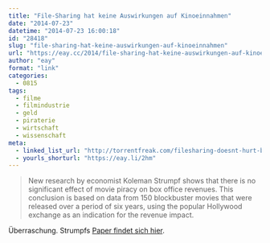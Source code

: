 ```yaml
---
title: "File-Sharing hat keine Auswirkungen auf Kinoeinnahmen"
date: "2014-07-23"
datetime: "2014-07-23 16:00:18"
id: "28418"
slug: "file-sharing-hat-keine-auswirkungen-auf-kinoeinnahmen"
url: "https://eay.cc/2014/file-sharing-hat-keine-auswirkungen-auf-kinoeinnahmen/"
author: "eay"
format: "link"
categories:
  - 0815
tags:
  - filme
  - filmindustrie
  - geld
  - piraterie
  - wirtschaft
  - wissenschaft
meta:
  - linked_list_url: "http://torrentfreak.com/filesharing-doesnt-hurt-box-office-revenue-research-finds-140715/"
  - yourls_shorturl: "https://eay.li/2hm"
---
```


> New research by economist Koleman Strumpf shows that there is no significant effect of movie piracy on box office revenues. This conclusion is based on data from 150 blockbuster movies that were released over a period of six years, using the popular Hollywood exchange as an indication for the revenue impact.

Überraschung. Strumpfs [Paper findet sich hier](http://conference.nber.org/confer/2014/SI2014/PRIT/Strumpf.pdf).
